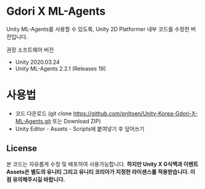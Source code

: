 # Gdori X ML-Agents

Unity ML-Agents를 사용할 수 있도록, Unity 2D Platformer 내부 코드를 수정한 버전입니다.

권장 소프트웨어 버전

- Unity 2020.03.24
- Unity ML-Agents 2.2.1 (Releases 19)

# 사용법

- 코드 다운로드 (git clone https://github.com/pnltoen/Unity-Korea-Gdori-X-ML-Agents.git 또는 Download ZIP)
- Unity Editor - Assets - Scripts에 붙여넣기 후 덮어쓰기

## License

본 코드는 자유롭게 수정 및 배포하여 사용가능합니다.
**하지만 Unity X G식백과 이벤트 Assets은 별도의 유니티 그리고 유니티 코리아가 지정한 라이센스를 적용받습니다. 이 점 유의해주시길 바랍니다.**
